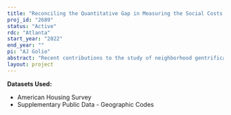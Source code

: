 ```yaml
---
title: "Reconciling the Quantitative Gap in Measuring the Social Costs of Gentrification: Evidence from the American Housing Survey"
proj_id: "2689"
status: "Active"
rdc: "Atlanta"
start_year: "2022"
end_year: ""
pi: "AJ Golio"
abstract: "Recent contributions to the study of neighborhood gentrification remain heavily divided along methodological lines. Quantitative scholars consistently find little evidence of physical displacement within gentrifying areas, but are rarely able to assess the social impacts of gentrification on a wide scale. In this study, I aim to reconcile this gap through a two-step structural equation model and maximum likelihood regression analysis of the 2013 American Housing Survey's Neighborhood Social Capital variables. First, I assess how the multi-dimensional social costs and benefits of neighborhood change might be measured by incorporating these 21 variables into a latent factor analysis. Based on previous literature, I expect to find 5 latent measures of social experience. Then, utilizing longitudinal tract-level data from the American Community Survey, I classify each respondents' neighborhood as gentrifying or not. Using this classification as the primary independent variable, and controlling for various other household- and neighborhood-level factors from the AHS and ACS, I analyze the impact on the social experiences of long-time resident households. I expect to find that living in a gentrifying area is negatively associated with social capital, ties, and efficacy. Therefore, I refer to these impacts as the social costs of gentrification, and provide more nuance to quantitative research beyond the tracking of displaced households."
layout: project
---
```


**Datasets Used:**

  - American Housing Survey 
  - Supplementary Public Data - Geographic Codes 


